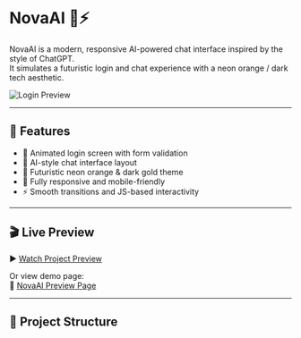 # NovaAI 🧠⚡

NovaAI is a modern, responsive AI-powered chat interface inspired by the style of ChatGPT.  
It simulates a futuristic login and chat experience with a neon orange / dark tech aesthetic.

![Login Preview](images/login-preview.png)

---

## 🚀 Features

- 🔐 Animated login screen with form validation
- 💬 AI-style chat interface layout
- 🌆 Futuristic neon orange & dark gold theme
- 🎨 Fully responsive and mobile-friendly
- ⚡ Smooth transitions and JS-based interactivity

---

## 🎬 Live Preview

▶ [Watch Project Preview](https://github.com/baransaglam/NovaAI/raw/main/preview.mp4)

Or view demo page:  
🔗 [NovaAI Preview Page](https://baransaglam.github.io/NovaAI/preview.html)

---

## 📁 Project Structure

